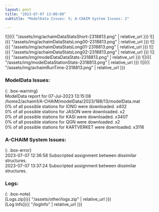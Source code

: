 ```yaml
---
layout: post
title: "2023-07-07 13:00:00"
subtitle: "ModelData Issues: 5; A-CHAIM System Issues: 2"

---
```


![]({{ "/assets/img/achaimDataStatsShort-2318813.png" | relative_url }})
![]({{ "/assets/img/achaimDataStatsLong00-2318813.png" | relative_url }})
![]({{ "/assets/img/achaimDataStatsLong01-2318813.png" | relative_url }})
![]({{ "/assets/img/achaimDataStatsLong02-2318813.png" | relative_url }})
![]({{ "/assets/img/modelDataDataStats-2318813.png" | relative_url }})
![]({{ "/assets/img/modelDataStationStats-2318813.png" | relative_url }})
![]({{ "/assets/img/achaimRunTime-2318813.png" | relative_url }})


### ModelData Issues:  
  
{: .box-warning}  
 ModelData report for 07-Jul-2023 13:15:08   
 /home2/achaim1/A-CHAIM/modelData/2023/188/13/modelData.mat   
 0% of all possible stations for IONO were downloaded. x402   
 0% of all possible stations for JASON were downloaded. x2   
 0% of all possible stations for KASI were downloaded. x3407   
 0% of all possible stations for QGN were downloaded. x2   
 0% of all possible stations for KARTVERKET were downloaded. x3116   
  
### A-CHAIM System Issues:  
  
{: .box-error}  
2023-07-07 12:36:58 Subscripted assignment between dissimilar structures.  
2023-07-07 13:37:24 Subscripted assignment between dissimilar structures.  

### Logs:  
  
{: .box-note}  
[Logs.zip]({{ "/assets/other/logs.zip" | relative_url }})  
[Log Info]({{ "/logInfo" | relative_url }})  
